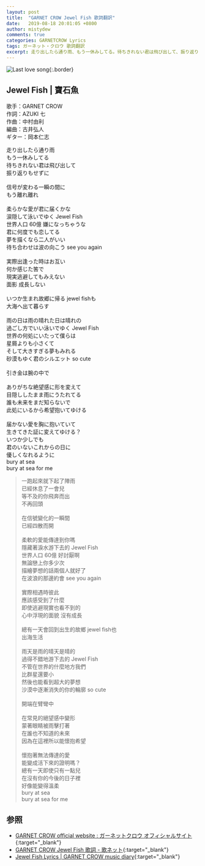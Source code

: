 ```yaml
---
layout: post
title:  "GARNET CROW Jewel Fish 歌詞翻訳"
date:   2019-08-18 20:01:05 +0800
author: mistydew
comments: true
categories: GARNETCROW Lyrics
tags: ガーネット・クロウ 歌詞翻訳
excerpt: 走り出したら通り雨、もう一休みしてる。待ちきれない君は飛び出して、振り返りもせずに。
---
```

![Last love song](https://raw.githubusercontent.com/mistydew/gc2/master/cover/single/SG07_Last%20love%20song.jpg){:.border}

## Jewel Fish | 寶石魚

歌手：GARNET CROW<br>
作詞：AZUKI 七<br>
作曲：中村由利<br>
編曲：古井弘人<br>
ギター：岡本仁志

<div class="lyric-original">
<p>
走り出したら通り雨<br>
もう一休みしてる<br>
待ちきれない君は飛び出して<br>
振り返りもせずに<br>
<br>
信号が変わる一瞬の間に<br>
もう離れ離れ<br>
<br>
柔らかな愛が君に届くかな<br>
涙隠して泳いでゆく Jewel Fish<br>
世界人口 60億 嫌になっちゃうな<br>
君に何度でも恋してる<br>
夢を描くなら二人がいい<br>
待ち合わせは波の向こう see you again<br>
<br>
実際出逢った時はお互い<br>
何か感じた筈で<br>
現実逃避してもみえない<br>
面影 成長しない<br>
<br>
いつか生まれ故郷に帰る jewel fishも<br>
大海へ出て暮らす<br>
<br>
雨の日は雨の晴れた日は晴れの<br>
過ごし方でいい泳いでゆく Jewel Fish<br>
世界の何処にいたって僕らは<br>
星屑よりも小さくて<br>
そして大きすぎる夢もみれる<br>
砂漠もゆく君のシルエット so cute<br>
<br>
引き金は腕の中で<br>
<br>
ありがちな絶望感に形を変えて<br>
目隠ししたまま雨にうたれてる<br>
誰も未来をまだ知らないで<br>
此処にいるから希望抱いてゆける<br>
<br>
届かない愛を胸に抱いていて<br>
生きてきた証に変えてゆける？<br>
いつか少しでも<br>
君のいないこれからの日に<br>
優しくなれるように<br>
bury at sea<br>
bury at sea for me
</p>
</div>

<div class="lyric-translation">
<blockquote>
一跑起來就下起了陣雨<br>
已經休息了一會兒<br>
等不及的你飛奔而出<br>
不再回頭<br>
<br>
在信號變化的一瞬間<br>
已經四散而開<br>
<br>
柔軟的愛能傳達到你嗎<br>
隱藏著淚水游下去的 Jewel Fish<br>
世界人口 60億 好討厭啊<br>
無論戀上你多少次<br>
描繪夢想的話兩個人就好了<br>
在波浪的那邊約會 see you again<br>
<br>
實際相遇時彼此<br>
應該感受到了什麼<br>
即使逃避現實也看不到的<br>
心中浮現的面貌 沒有成長<br>
<br>
總有一天會回到出生的故鄉 jewel fish也<br>
出海生活<br>
<br>
雨天是雨的晴天是晴的<br>
過得不錯地游下去的 Jewel Fish<br>
不管在世界的什麼地方我們<br>
比群星還要小<br>
然後也能看到超大的夢想<br>
沙漠中逐漸消失的你的輪廓 so cute<br>
<br>
開端在臂彎中<br>
<br>
在常見的絕望感中變形<br>
蒙著眼睛被雨擊打著<br>
在誰也不知道的未來<br>
因為在這裡所以能懷抱希望<br>
<br>
懷抱著無法傳達的愛<br>
能變成活下來的證明嗎？<br>
總有一天即使只有一點兒<br>
在沒有你的今後的日子裡<br>
好像能變得溫柔<br>
bury at sea<br>
bury at sea for me
</blockquote>
</div>

## 参照

* [GARNET CROW official website : ガーネットクロウ オフィシャルサイト](http://www.garnetcrow.com){:target="_blank"}
* [GARNET CROW Jewel Fish 歌詞 - 歌ネット](https://www.uta-net.com/song/20144){:target="_blank"}
* [Jewel Fish Lyrics \| GARNET CROW music diary](https://mistydew.github.io/gc/lyrics/original/Jewel%20Fish.html){:target="_blank"}
